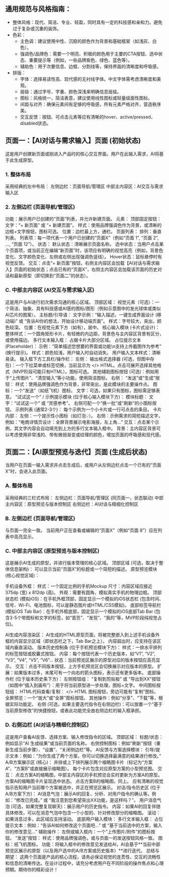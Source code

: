 ## 通用规范与风格指南：
- 整体风格：现代、简洁、专业、轻盈，同时具有一定的科技感和亲和力。避免过于复杂或沉重的装饰。
- 色彩：
    - 主色调：建议使用中性、沉稳的颜色作为背景和基础框架（如浅灰、白色）。
    - 强调色/品牌色：需要一个明亮、积极的颜色用于主要的CTA按钮、选中状态、重要提示等（例如，一些品牌紫色、绿色、蓝色等）。
    - 辅助色：用于次要信息、边框、分割线等，保持界面的清晰度和呼吸感。
- 排版：
    - 字体：选择易读性高、现代感的无衬线字体。中文字体需考虑清晰度和美观。
    - 层级：通过字号、字重、颜色深浅来明确信息层级。
    - 图标：风格统一，简洁表意，建议使用线性图标或轻量级面性图标。
    - 间距与对齐：确保元素间有足够的呼吸感，所有元素严格对齐，营造秩序美。
    - 交互反馈：按钮、可点击元素等应有清晰的hover、active/pressed、disabled状态。

## 页面一：【AI对话与需求输入】页面 (初始状态)
这是用户创建新页面或刚进入产品时的核心交互界面。用户在此输入需求，AI将基于此生成原型。
### 1. 整体布局
采用经典的左中布局：
左侧边栏：页面导航/管理区
中部主内容区：AI交互与需求输入区

### 2. 左侧边栏 (页面导航/管理区)
功能：展示用户已创建的“页面”列表，并允许新建页面。
元素：
顶部固定按钮：
文字：“+ 新页面” 或 “+ 新建页面”。
样式：使用品牌强调色作为背景，或清晰的边框+文字按钮，图标可选。
位置：边栏最上方，通栏。
页面列表：
排列：垂直列表。
列表项：每一项代表一个用户已创建的“页面X”（例如“页面 1”, “页面 2”, ..., “页面 12”）。
状态：
默认状态：清晰展示页面名称。
选中状态：当用户点击某个页面项，或当前正在编辑“新页面”时，该项应有明确的视觉高亮（例如，背景色变化、文字颜色变化、左侧或右侧出现强调色竖线）。
Hover状态：鼠标悬停时有视觉反馈。
交互：点击“+ 新页面”按钮，右侧主内容区会加载【AI对话与需求输入】页面的初始状态；点击已有的“页面X”，右侧主内容区会加载该页面的历史对话和最新原型（即切换到“页面二”的状态）。

### C. 中部主内容区 (AI交互与需求输入区)
这是用户与AI进行初次需求沟通的核心区域。
顶部区域：
视觉元素（可选）：一个简洁、抽象、具有科技感或AI感的图标/图形（例如示意图中的发光球体或类似AI芯片的图案）。
主标题/引导语：
文字示例：“输入描述，一键生成界面设计 (移动端)” 或 “告诉AI你的想法，开始设计移动端页面”。
样式：字号较大，突出，颜色较深。
位置：在视觉元素下方（如有），居中。
核心输入模块 (卡片式设计)：
整体样式：一个圆角矩形卡片，有轻微的内边距，背景色与主内容区背景有区分，或使用描边。
多行文本输入框：
占据卡片大部分区域。
占位提示文本 (Placeholder)：
示例：“简单描述您想要的界面或功能\n支持上传截图作为参考” (换行提示)。
样式：颜色较浅，用户输入时自动消失。
用户输入文本样式：清晰易读。
输入框下方工具栏/操作栏：
左侧：
输出格式选择器 (可选，但图中存在)：一个下拉菜单或标签切换，当前显示为 </> HTML。点击可展开选择其他格式（MVP阶段可能只有HTML）。图标可选。
其他辅助图标按钮 (可选)：例如用于“上传图片”、“清空输入”等小功能，使用简洁图标。
右侧：
“发送”或“生成”按钮：
样式：使用品牌强调色作为背景，非常突出，是此模块的主要操作点。
图标：一个“发送”（如纸飞机）图标。
文字：可选，如果只有图标，图标需足够表意。
“试试这一个” / 示例提示模块 (位于核心输入模块下方)：
模块标题：
文字：“试试这一个” 或 “灵感参考”。
右侧可配一个“换一批”或“刷新”的小图标按钮。
示例列表 (通常2-3个)：
每个示例为一个小卡片或一行可点击的条目。
卡片内部：
左侧：一个提示性小图标（如灯泡💡）。
右侧：示例需求的简短描述文字，例如：“电商详情页设计：全屏背景展示电影海报，左上角...”
交互：点击某个示例，其文字内容会自动填充到上方的多行文本输入框中。
背景：主内容区背景可以考虑使用非常浅的、带有微弱渐变或纹理的颜色，增加页面的呼吸感和现代感。

## 页面二：【AI原型预览与迭代】页面 (生成后状态)
当用户在页面一输入需求并点击生成后，或用户从左侧边栏点击一个已有的“页面X”时，会进入此页面。
### A. 整体布局
采用经典的三栏式布局：
左侧边栏：页面导航/管理区 (同页面一，状态联动)
中部主内容区：原型预览与版本控制区
右侧边栏：AI对话与精细化控制区
### B. 左侧边栏 (页面导航/管理区)
与页面一完全一致。
当前用户正在查看或编辑的“页面X”（例如“页面 8”）应在列表中高亮显示。
### C. 中部主内容区 (原型预览与版本控制区)
这是展示AI生成的原型，并进行版本管理的核心区域。
顶部区域 (可选，取决于整体信息架构)：
可以显示当前“页面X”的标题或一个简短的描述。
原型预览模块 (核心视觉区域)：

手机设备外框：
样式：一个固定比例的手机Mockup
尺寸：内容区域应接近 375dp (宽) x 812dp (高)。
外观：需要有圆角，模拟真实手机的物理边框。
顶部状态栏 (模拟iOS)：在手机外框顶部，固定显示一个模拟的iOS状态栏 (包含时间、信号、Wi-Fi、电池图标，可以是静态图片或HTML/CSS模拟)。
底部标签导航栏 (模拟iOS Tab Bar)：在手机外框底部，固定显示一个模拟的iOS底部Tab Bar (包含3-5个带图标和文字的标签，如“首页”、“发现”、“我的”等，MVP阶段纯视觉占位)。

AI生成内容渲染区：
AI生成的HTML原型页面，将被完整嵌入到上述手机设备外框的内容显示区域（即状态栏之下，Tab Bar之上）。
内容超出时，应支持在该区域内垂直滚动。
版本历史控制条 (位于手机预览模块下方)：
样式：一排水平排列的标签按钮或胶囊式按钮。
内容：每个按钮代表一个历史版本，如“V1”, “V2”, “V3”, “V4”, “V5”, “V6”...
状态：当前预览区展示的原型对应的版本按钮应高亮显示。
交互：点击不同版本按钮，上方手机预览区会切换展示对应版本的原型。
扩展：如果版本过多，末尾可有一个向右的箭头图标，表示还有更多版本。
底部操作栏 (位于版本历史条下方)：
左侧按钮组：
“复制到剪贴板” 或 “导出到XX”按钮（如图中“插入到画布”）：用于将当前原型进一步处理，图标+文字。
中间图标按钮组：
HTML代码查看/复制： </> HTML 图标按钮，旁边可能有“复制”图标。
全屏预览：一个“放大”或“全屏”图标按钮。
其他操作：例如“分享”、“下载”等，根据实际功能定。
右侧 (可选，如果主要迭代指令在右侧边栏)：可以放置一个“基于当前原型修改”的快捷按钮，或者此功能完全由右侧边栏的输入框承担。
### D. 右侧边栏 (AI对话与精细化控制区)
这是用户查看AI反馈、选择方案、输入修改指令的区域。
顶部区域：
标题/状态：例如显示“AI 生成结果”或当前页面的名称。
右侧控制图标：例如“刷新”按钮（重新生成当前步骤）、“设置”、“关闭侧边栏”等。
AI反馈与方案选择模块：
引导/提示文本：例如：“为你生成了两个方案，你可以切换选择最满意的结果进行修改。”
A/B方案展示区 (核心)：
并排或上下排列展示两个缩略图卡片（标记为“方案A”、“方案B”或直接展示缩略图）。
每个卡片包含对应原型方案的小型预览图。
交互：
点击方案A的缩略图，中部主内容区的手机预览会实时更新为方案A的原型。方案A的缩略图卡片呈现选中状态。
点击方案B的缩略图，同上。
应有清晰的视觉指示告知用户当前哪个方案被选中，并正在预览区展示。
对话/指令历史区 (位于A/B方案下方)：
AI消息气泡：展示AI的回复、分析、对用户指令的确认等。例如：“修改已完成。” 或 “我注意到您希望突出XX功能，是这样吗？”。
用户消息气泡 (可选，如果完整复现聊天)：展示用户的历史指令。
内容：如果AI的回复伴随具体修改，可以在消息气泡中包含一个小型的、针对修改部分的缩略图。
滚动：如果消息过多，此区域应支持滚动。
底部用户输入模块：
多行文本输入框：
占位提示文本：例如：“告诉AI如何修改这个页面吧…” 或 “基于当前选中的方案，输入你的修改意见…”
辅助操作：
左侧或输入框内：一个“上传图片/附件”的图标按钮。
“发送”按钮：
样式：使用品牌强调色，或与页面一的发送按钮风格一致。
图标：纸飞机图标。
功能：将输入框中的修改意见发送给AI，AI会基于**当前中部预览区展示的原型（以及用户选中的A/B方案或历史版本）**进行迭代。
总结与期望：
这两个页面是产品的核心流程，请务必保证视觉的连贯性、交互的流畅性和信息的清晰传达。在设计过程中，请充分考虑用户在不同阶段的操作焦点和心理预期。期待你的精彩设计！